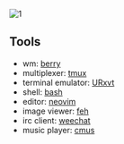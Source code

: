 ![1](https://i.imgur.com/Nqpz22C.png)


## Tools
- wm: [berry](https://github.com/jlervin/berry)
- multiplexer: [tmux](https://github.com/tmux/tmux)
- terminal emulator: [URxvt](https://linux.die.net/man/1/urxvt)
- shell: [bash](https://www.gnu.org/software/bash/)
- editor: [neovim](https://neovim.io)
- image viewer: [feh](https://feh.finalrewind.org/)
- irc client: [weechat](https://weechat.org/)
- music player: [cmus](https://cmus.github.io/)
